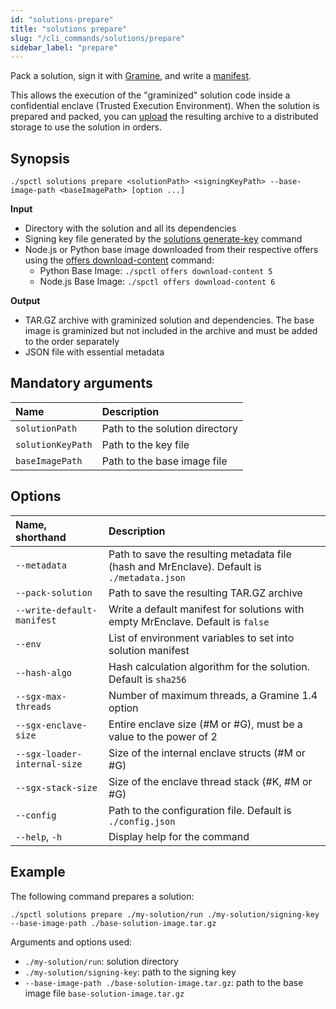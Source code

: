 ```yaml
---
id: "solutions-prepare"
title: "solutions prepare"
slug: "/cli_commands/solutions/prepare"
sidebar_label: "prepare"
---
```


Pack a solution, sign it with [Gramine](https://gramineproject.io/), and write a [manifest](https://gramine.readthedocs.io/en/stable/manifest-syntax.html).

This allows the execution of the "graminized" solution code inside a confidential enclave (Trusted Execution Environment). When the solution is prepared and packed, you can [upload](/developers/cli_commands/files/upload) the resulting archive to a distributed storage to use the solution in orders.

## Synopsis

```
./spctl solutions prepare <solutionPath> <signingKeyPath> --base-image-path <baseImagePath> [option ...]
```

**Input**

- Directory with the solution and all its dependencies
- Signing key file generated by the [solutions generate-key](/developers/cli_commands/solutions/generate-key) command
- Node.js or Python base image downloaded from their respective offers using the [offers download-content](/developers/cli_commands/offers/offers/download-content) command:
  + Python Base Image: `./spctl offers download-content 5`
  + Node.js Base Image: `./spctl offers download-content 6`

**Output**

- TAR.GZ archive with graminized solution and dependencies. The base image is graminized but not included in the archive and must be added to the order separately
- JSON file with essential metadata

## Mandatory arguments

|**Name**         |**Description**               |
|:----------------|:-----------------------------|
|`solutionPath`   |Path to the solution directory|
|`solutionKeyPath`|Path to the key file          |
|`baseImagePath`  |Path to the base image file   |

## Options

|**Name, shorthand**                        |**Description**                                                  |
|:------------------------------------------|:----------------------------------------------------------------|
|`--metadata`                  |Path to save the resulting metadata file (hash and MrEnclave). Default is `./metadata.json` |
|`--pack-solution`           |Path to save the resulting TAR.GZ archive                        |
|`--write-default-manifest`  |Write a default manifest for solutions with empty MrEnclave. Default is `false`  |
|`--env`                      |List of environment variables to set into solution manifest      |
|`--hash-algo`               |Hash calculation algorithm for the solution. Default is `sha256`     |
|`--sgx-max-threads`           |Number of maximum threads, a Gramine 1.4 option                  |
|`--sgx-enclave-size`         |Entire enclave size (#M or #G), must be a value to the power of 2|
|`--sgx-loader-internal-size`|Size of the internal enclave structs (#M or #G)                  |
|`--sgx-stack-size`         |Size of the enclave thread stack (#K, #M or #G)                  |
|`--config`                    |Path to the configuration file. Default is `./config.json`   |
|`--help`, `-h`                |Display help for the command                                     |

## Example

The following command prepares a solution:

```
./spctl solutions prepare ./my-solution/run ./my-solution/signing-key --base-image-path ./base-solution-image.tar.gz 
```

Arguments and options used:

- `./my-solution/run`: solution directory
- `./my-solution/signing-key`: path to the signing key
- `--base-image-path ./base-solution-image.tar.gz`: path to the base image file `base-solution-image.tar.gz`
